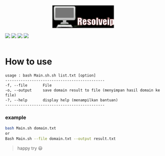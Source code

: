 <p align="center">
 <a href="https://github.com/Bayu12345677">
  <img src="https://github.com/Bayu12345677/Resolveip_Bash/blob/main/img/ei_1642398946343-removebg-preview~2.png">
 </a></p>

[![](https://img.shields.io/github/forks/Bayu12345677/Resolveip_Bash?logo=dash)](https://github.com/Bayu12345677)
[![](https://img.shields.io/github/stars/Bayu12345677/Resolveip_Bash?logo=debian&color=yellow)](https://github.com/Bayu12345677)
[![](https://img.shields.io/github/license/Bayu12345677/Resolveip_Bash?logo=archlinux&color=greencyan)](https://github.com/Bayu12345677)
[![](https://img.shields.io/static/v1?label=open&message=source&color=cyan&logo=dash)](https://github.com/Bayu12345677)
<br><br>
<h1 align="left">
  How to use
</div></h1>

```
usage : bash Main.sh.sh list.txt [option]
---------------------------------------------
-f, --file       File
-o, --output     save domain result to file (menyimpan hasil domain ke file)
-?, --help       display help (menampilkan bantuan)
---------------------------------------------
```

### example
```bash
bash Main.sh domain.txt
or
Bash Main.sh --file domain.txt --output result.txt
```

> happy try 😃
